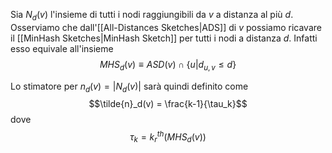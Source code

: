 Sia $N_d(v)$ l'insieme di tutti i nodi raggiungibili da $v$ a distanza al più $d$.
Osserviamo che dall'[[All-Distances Sketches|ADS]] di $v$ possiamo ricavare il [[MinHash Sketches|MinHash Sketch]] per tutti i nodi a distanza $d$.
Infatti esso equivale all'insieme
$$MHS_d(v) \equiv ASD(v) \cap \lbrace u | d_{u,v} \leq d \rbrace$$

Lo stimatore per $n_d(v) = \vert N_d(v) \vert$ sarà quindi definito come
$$\tilde{n}_d(v) = \frac{k-1}{\tau_k}$$ dove $$\tau_k = k^{th}_r(MHS_d(v))$$

